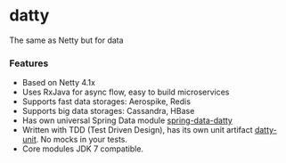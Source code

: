 # datty
The same as Netty but for data

### Features
* Based on Netty 4.1x
* Uses RxJava for async flow, easy to build microservices
* Supports fast data storages: Aerospike, Redis
* Supports big data storages: Cassandra, HBase
* Has own universal Spring Data module [spring-data-datty](spring-data-datty)
* Written with TDD (Test Driven Design), has its own unit artifact [datty-unit](datty-unit). No mocks in your tests.
* Core modules JDK 7 compatible.
